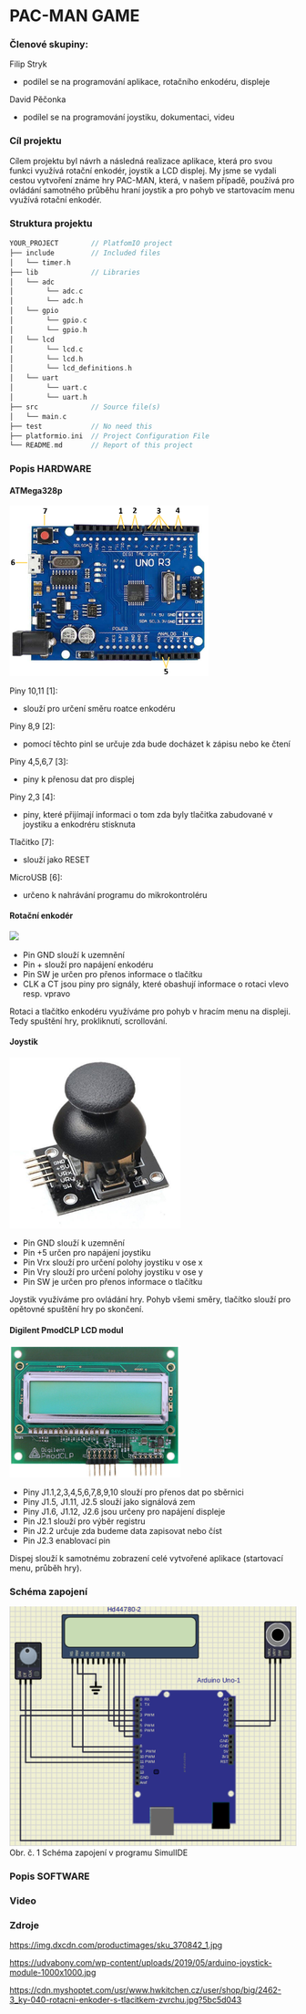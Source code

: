 # PAC-MAN GAME

### Členové skupiny: 
Filip Stryk
* podílel se na programování aplikace, rotačního enkodéru, displeje

David Pěčonka
* podílel se na programování joystiku, dokumentaci, videu

### Cíl projektu
Cílem projektu byl návrh a následná realizace aplikace, která pro svou funkci využívá rotační enkodér, joystik a LCD displej. My jsme se vydali cestou vytvoření známe hry PAC-MAN, která, v našem případě, používá pro ovládání samotného průběhu hraní joystik a pro pohyb ve startovacím menu využívá rotační enkodér.

### Struktura projektu
   ```c
   YOUR_PROJECT        // PlatfomIO project
   ├── include         // Included files
   │   └── timer.h
   ├── lib             // Libraries
   │   └── adc
   │        └── adc.c
   │        └── adc.h
   │   └── gpio
   │        └── gpio.c
   │        └── gpio.h
   │   └── lcd
   │        └── lcd.c
   │        └── lcd.h
   │        └── lcd_definitions.h
   │   └── uart
   │        └── uart.c
   │        └── uart.h
   ├── src             // Source file(s)
   │   └── main.c
   ├── test            // No need this
   ├── platformio.ini  // Project Configuration File
   └── README.md       // Report of this project
   ```

### Popis HARDWARE

#### ATMega328p
<img src="https://github.com/xpecon00/digital_electronics_2/blob/main/project-documentation/images/atmega.PNG" width="350">

Piny 10,11 [1]:

- slouží pro určení směru roatce enkodéru

Piny 8,9 [2]:

- pomocí těchto pinl se určuje zda bude docházet k zápisu nebo ke čtení

Piny 4,5,6,7 [3]:

- piny k přenosu dat pro displej

Piny 2,3 [4]:

- piny, které přijímají informaci o tom zda byly tlačitka zabudované v joystiku a enkodréru stisknuta

Tlačitko [7]:

- slouží jako RESET

MicroUSB [6]:

- určeno k nahrávání programu do mikrokontroléru

#### Rotační enkodér
<img src="https://github.com/xpecon00/digital_electronics_2/blob/main/project-documentation/images/enkod%C3%A9r.jpg" width="350">

- Pin GND slouží k uzemnění
- Pin + slouží pro napájení enkodéru
- Pin SW je určen pro přenos informace o tlačítku
- CLK a CT jsou piny pro signály, které obashují informace o rotaci vlevo resp. vpravo

Rotaci a tlačítko enkodéru využíváme pro pohyb v hracím menu na displeji. Tedy spuštění hry, prokliknutí, scrollování.

#### Joystik
<img src="https://github.com/xpecon00/digital_electronics_2/blob/main/project-documentation/images/joystick.jpg" width="300">

- Pin GND slouží k uzemnění
- Pin +5 určen pro napájení joystiku
- Pin Vrx slouží pro určení polohy joystiku v ose x
- Pin Vry slouží pro určení polohy joystiku v ose y
- Pin SW je určen pro přenos informace o tlačítku

Joystik využíváme pro ovládání hry. Pohyb všemi směry, tlačítko slouží pro opětovné spuštění hry po skončení. 

#### Digilent PmodCLP LCD modul
<img src="https://github.com/xpecon00/digital_electronics_2/blob/main/project-documentation/images/LCD.PNG" width="300">

- Piny J1.1,2,3,4,5,6,7,8,9,10 slouží pro přenos dat po sběrnici
- Piny J1.5, J1.11, J2.5 slouží jako signálová zem
- Piny J1.6, J1.12, J2.6 jsou určeny pro napájení displeje
- Pin J2.1 slouží pro výběr registru
- Pin J2.2 určuje zda budeme data zapisovat nebo číst
- Pin J2.3 enablovací pin

Dispej slouží k samotnému zobrazení celé vytvořené aplikace (startovací menu, průběh hry).

### Schéma zapojení
<img src="https://github.com/xpecon00/digital_electronics_2/blob/main/project-documentation/images/sch%C3%A9ma%20zapojen%C3%AD.png">
Obr. č. 1 Schéma zapojení v programu SimulIDE

### Popis SOFTWARE

### Video

### Zdroje
https://img.dxcdn.com/productimages/sku_370842_1.jpg

https://udvabony.com/wp-content/uploads/2019/05/arduino-joystick-module-1000x1000.jpg

https://cdn.myshoptet.com/usr/www.hwkitchen.cz/user/shop/big/2462-3_ky-040-rotacni-enkoder-s-tlacitkem-zvrchu.jpg?5bc5d043
